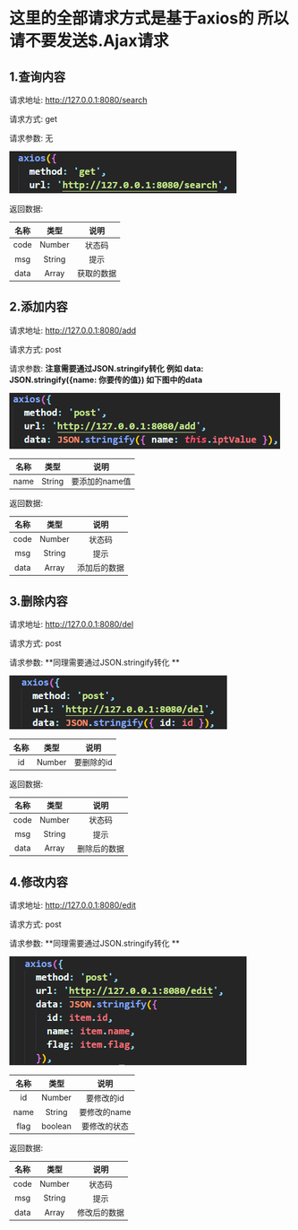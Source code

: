 # **这里的全部请求方式是基于axios的 所以请不要发送$.Ajax请求**

## 1.查询内容

请求地址:  http://127.0.0.1:8080/search

请求方式: get

请求参数: 无

![](assets/search.png)

返回数据:

| 名称 |  类型  |    说明    |
| :--: | :----: | :--------: |
| code | Number |   状态码   |
| msg  | String |    提示    |
| data | Array  | 获取的数据 |



## 2.添加内容

请求地址: http://127.0.0.1:8080/add

请求方式: post

请求参数: **注意需要通过JSON.stringify转化 例如 data:  JSON.stringify({name: 你要传的值}) 如下图中的data**

![](assets/add.png)

| 名称 |  类型  |      说明      |
| :--: | :----: | :------------: |
| name | String | 要添加的name值 |

返回数据:

| 名称 |  类型  |     说明     |
| :--: | :----: | :----------: |
| code | Number |    状态码    |
| msg  | String |     提示     |
| data | Array  | 添加后的数据 |

## 3.删除内容

请求地址: http://127.0.0.1:8080/del

请求方式: post

请求参数: **同理需要通过JSON.stringify转化 **

![](assets/del.png)

| 名称 |  类型  |    说明    |
| :--: | :----: | :--------: |
|  id  | Number | 要删除的id |

返回数据:

| 名称 |  类型  |     说明     |
| :--: | :----: | :----------: |
| code | Number |    状态码    |
| msg  | String |     提示     |
| data | Array  | 删除后的数据 |

## 4.修改内容

请求地址: http://127.0.0.1:8080/edit

请求方式: post

请求参数: **同理需要通过JSON.stringify转化 **

![](assets/edit.png)

| 名称 |  类型   |     说明     |
| :--: | :-----: | :----------: |
|  id  | Number  |  要修改的id  |
| name | String  | 要修改的name |
| flag | boolean | 要修改的状态 |

返回数据:

| 名称 |  类型  |     说明     |
| :--: | :----: | :----------: |
| code | Number |    状态码    |
| msg  | String |     提示     |
| data | Array  | 修改后的数据 |



















